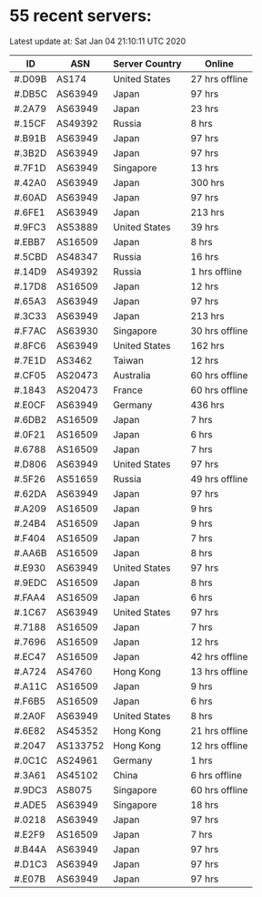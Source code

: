 # 55 recent servers:

Latest update at: Sat Jan 04 21:10:11 UTC 2020

| ID | ASN | Server Country | Online |
| -- | --- | -------------- | ------ |
| #.D09B | AS174 | United States | 27 hrs offline |
| #.DB5C | AS63949 | Japan | 97 hrs |
| #.2A79 | AS63949 | Japan | 23 hrs |
| #.15CF | AS49392 | Russia | 8 hrs |
| #.B91B | AS63949 | Japan | 97 hrs |
| #.3B2D | AS63949 | Japan | 97 hrs |
| #.7F1D | AS63949 | Singapore | 13 hrs |
| #.42A0 | AS63949 | Japan | 300 hrs |
| #.60AD | AS63949 | Japan | 97 hrs |
| #.6FE1 | AS63949 | Japan | 213 hrs |
| #.9FC3 | AS53889 | United States | 39 hrs |
| #.EBB7 | AS16509 | Japan | 8 hrs |
| #.5CBD | AS48347 | Russia | 16 hrs |
| #.14D9 | AS49392 | Russia | 1 hrs offline |
| #.17D8 | AS16509 | Japan | 12 hrs |
| #.65A3 | AS63949 | Japan | 97 hrs |
| #.3C33 | AS63949 | Japan | 213 hrs |
| #.F7AC | AS63930 | Singapore | 30 hrs offline |
| #.8FC6 | AS63949 | United States | 162 hrs |
| #.7E1D | AS3462 | Taiwan | 12 hrs |
| #.CF05 | AS20473 | Australia | 60 hrs offline |
| #.1843 | AS20473 | France | 60 hrs offline |
| #.E0CF | AS63949 | Germany | 436 hrs |
| #.6DB2 | AS16509 | Japan | 7 hrs |
| #.0F21 | AS16509 | Japan | 6 hrs |
| #.6788 | AS16509 | Japan | 7 hrs |
| #.D806 | AS63949 | United States | 97 hrs |
| #.5F26 | AS51659 | Russia | 49 hrs offline |
| #.62DA | AS63949 | Japan | 97 hrs |
| #.A209 | AS16509 | Japan | 9 hrs |
| #.24B4 | AS16509 | Japan | 9 hrs |
| #.F404 | AS16509 | Japan | 7 hrs |
| #.AA6B | AS16509 | Japan | 8 hrs |
| #.E930 | AS63949 | United States | 97 hrs |
| #.9EDC | AS16509 | Japan | 8 hrs |
| #.FAA4 | AS16509 | Japan | 6 hrs |
| #.1C67 | AS63949 | United States | 97 hrs |
| #.7188 | AS16509 | Japan | 7 hrs |
| #.7696 | AS16509 | Japan | 12 hrs |
| #.EC47 | AS16509 | Japan | 42 hrs offline |
| #.A724 | AS4760 | Hong Kong | 13 hrs offline |
| #.A11C | AS16509 | Japan | 9 hrs |
| #.F6B5 | AS16509 | Japan | 6 hrs |
| #.2A0F | AS63949 | United States | 8 hrs |
| #.6E82 | AS45352 | Hong Kong | 21 hrs offline |
| #.2047 | AS133752 | Hong Kong | 12 hrs offline |
| #.0C1C | AS24961 | Germany | 1 hrs |
| #.3A61 | AS45102 | China | 6 hrs offline |
| #.9DC3 | AS8075 | Singapore | 60 hrs offline |
| #.ADE5 | AS63949 | Singapore | 18 hrs |
| #.0218 | AS63949 | Japan | 97 hrs |
| #.E2F9 | AS16509 | Japan | 7 hrs |
| #.B44A | AS63949 | Japan | 97 hrs |
| #.D1C3 | AS63949 | Japan | 97 hrs |
| #.E07B | AS63949 | Japan | 97 hrs |

